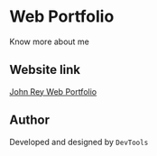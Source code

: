 # Web Portfolio

Know more about me

## Website link

[John Rey Web Portfolio](https://jreybaylen.github.io/web-portfolio/)

## Author

Developed and designed by `DevTools`
